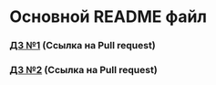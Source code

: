 # Основной README файл
### [ДЗ №1](https://github.com/ylabio/react-webinar-3/pull/89)    (Ссылка на Pull request)
### [ДЗ №2](https://github.com/ylabio/react-webinar-3/pull/193)    (Ссылка на Pull request)
